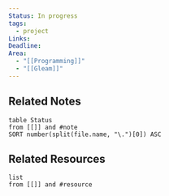 ```yaml
---
Status: In progress
tags:
  - project
Links: 
Deadline: 
Area:
  - "[[Programming]]"
  - "[[Gleam]]"
---
```

## Related Notes
```dataview
table Status
from [[]] and #note
SORT number(split(file.name, "\.")[0]) ASC
```
## Related Resources
```dataview
list
from [[]] and #resource
```
